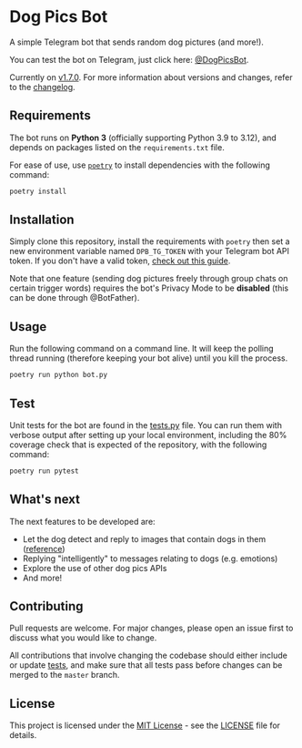 # Dog Pics Bot

A simple Telegram bot that sends random dog pictures (and more!).

You can test the bot on Telegram, just click here: [@DogPicsBot](https://t.me/dogpicsbot).

Currently on [v1.7.0](https://github.com/aitorres/dogpicsbot/releases/tag/v1.7.0). For more information about versions and changes, refer to the [changelog](CHANGELOG.md).

## Requirements

The bot runs on **Python 3** (officially supporting Python 3.9 to 3.12), and depends on packages listed on the `requirements.txt` file.

For ease of use, use [`poetry`](https://python-poetry.org/) to install dependencies with the following command:

```bash
poetry install
```

## Installation

Simply clone this repository, install the requirements with `poetry` then set a new environment variable named `DPB_TG_TOKEN` with your Telegram bot API token. If you don't have a valid token, [check out this guide](https://core.telegram.org/bots).

Note that one feature (sending dog pictures freely through group chats on certain trigger words) requires the bot's Privacy Mode to be **disabled** (this can be done through @BotFather).

## Usage

Run the following command on a command line. It will keep the polling thread running (therefore keeping your bot alive) until you kill the process.

```bash
poetry run python bot.py
```

## Test

Unit tests for the bot are found in the [tests.py](tests.py) file. You can run them with verbose output after setting up your local environment, including the 80% coverage check that is expected of the repository, with the following command:

```bash
poetry run pytest
```

## What's next

The next features to be developed are:

- Let the dog detect and reply to images that contain dogs in them ([reference](https://towardsdatascience.com/a-dog-detector-and-breed-classifier-4feb99e1f852))
- Replying "intelligently" to messages relating to dogs (e.g. emotions)
- Explore the use of other dog pics APIs
- And more!

## Contributing

Pull requests are welcome. For major changes, please open an issue first to discuss what you would like to change.

All contributions that involve changing the codebase should either include or update [tests](tests.py), and make sure that all tests pass before changes can be merged to the `master` branch.

## License

This project is licensed under the [MIT License](LICENSE) - see the [LICENSE](LICENSE) file for details.
